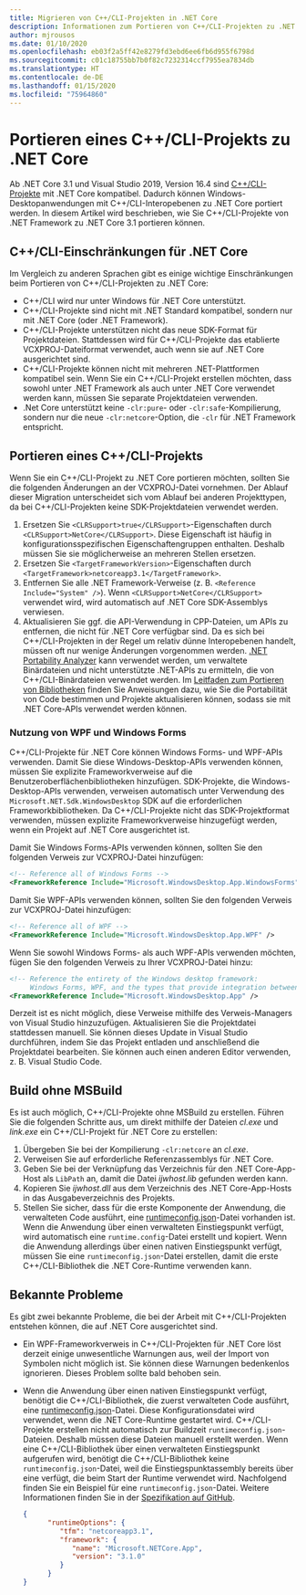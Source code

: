 ```yaml
---
title: Migrieren von C++/CLI-Projekten in .NET Core
description: Informationen zum Portieren von C++/CLI-Projekten zu .NET Core
author: mjrousos
ms.date: 01/10/2020
ms.openlocfilehash: eb03f2a5ff42e8279fd3ebd6ee6fb6d955f6798d
ms.sourcegitcommit: c01c18755bb7b0f82c7232314ccf7955ea7834db
ms.translationtype: HT
ms.contentlocale: de-DE
ms.lasthandoff: 01/15/2020
ms.locfileid: "75964860"
---
```

# <a name="how-to-port-a-ccli-project-to-net-core"></a>Portieren eines C++/CLI-Projekts zu .NET Core

Ab .NET Core 3.1 und Visual Studio 2019, Version 16.4 sind [C++/CLI-Projekte](/cpp/dotnet/dotnet-programming-with-cpp-cli-visual-cpp) mit .NET Core kompatibel. Dadurch können Windows-Desktopanwendungen mit C++/CLI-Interopebenen zu .NET Core portiert werden. In diesem Artikel wird beschrieben, wie Sie C++/CLI-Projekte von .NET Framework zu .NET Core 3.1 portieren können.

## <a name="ccli-net-core-limitations"></a>C++/CLI-Einschränkungen für .NET Core

Im Vergleich zu anderen Sprachen gibt es einige wichtige Einschränkungen beim Portieren von C++/CLI-Projekten zu .NET Core:

* C++/CLI wird nur unter Windows für .NET Core unterstützt.
* C++/CLI-Projekte sind nicht mit .NET Standard kompatibel, sondern nur mit .NET Core (oder .NET Framework).
* C++/CLI-Projekte unterstützen nicht das neue SDK-Format für Projektdateien. Stattdessen wird für C++/CLI-Projekte das etablierte VCXPROJ-Dateiformat verwendet, auch wenn sie auf .NET Core ausgerichtet sind.
* C++/CLI-Projekte können nicht mit mehreren .NET-Plattformen kompatibel sein. Wenn Sie ein C++/CLI-Projekt erstellen möchten, dass sowohl unter .NET Framework als auch unter .NET Core verwendet werden kann, müssen Sie separate Projektdateien verwenden.
* .Net Core unterstützt keine `-clr:pure`- oder `-clr:safe`-Kompilierung, sondern nur die neue `-clr:netcore`-Option, die `-clr` für .NET Framework entspricht.

## <a name="port-a-ccli-project"></a>Portieren eines C++/CLI-Projekts

Wenn Sie ein C++/CLI-Projekt zu .NET Core portieren möchten, sollten Sie die folgenden Änderungen an der VCXPROJ-Datei vornehmen. Der Ablauf dieser Migration unterscheidet sich vom Ablauf bei anderen Projekttypen, da bei C++/CLI-Projekten keine SDK-Projektdateien verwendet werden.

1. Ersetzen Sie `<CLRSupport>true</CLRSupport>`-Eigenschaften durch `<CLRSupport>NetCore</CLRSupport>`. Diese Eigenschaft ist häufig in konfigurationsspezifischen Eigenschaftengruppen enthalten. Deshalb müssen Sie sie möglicherweise an mehreren Stellen ersetzen.
2. Ersetzen Sie `<TargetFrameworkVersion>`-Eigenschaften durch `<TargetFramework>netcoreapp3.1</TargetFramework>`.
3. Entfernen Sie alle .NET Framework-Verweise (z. B. `<Reference Include="System" />`). Wenn `<CLRSupport>NetCore</CLRSupport>` verwendet wird, wird automatisch auf .NET Core SDK-Assemblys verwiesen.
4. Aktualisieren Sie ggf. die API-Verwendung in CPP-Dateien, um APIs zu entfernen, die nicht für .NET Core verfügbar sind. Da es sich bei C++/CLI-Projekten in der Regel um relativ dünne Interopebenen handelt, müssen oft nur wenige Änderungen vorgenommen werden. [.NET Portability Analyzer](../../standard/analyzers/portability-analyzer.md) kann verwendet werden, um verwaltete Binärdateien und nicht unterstützte .NET-APIs zu ermitteln, die von C++/CLI-Binärdateien verwendet werden. Im [Leitfaden zum Portieren von Bibliotheken](./libraries.md#determine-portability) finden Sie Anweisungen dazu, wie Sie die Portabilität von Code bestimmen und Projekte aktualisieren können, sodass sie mit .NET Core-APIs verwendet werden können.

### <a name="wpf-and-windows-forms-usage"></a>Nutzung von WPF und Windows Forms

C++/CLI-Projekte für .NET Core können Windows Forms- und WPF-APIs verwenden. Damit Sie diese Windows-Desktop-APIs verwenden können, müssen Sie explizite Frameworkverweise auf die Benutzeroberflächenbibliotheken hinzufügen. SDK-Projekte, die Windows-Desktop-APIs verwenden, verweisen automatisch unter Verwendung des `Microsoft.NET.Sdk.WindowsDesktop` SDK auf die erforderlichen Frameworkbibliotheken. Da C++/CLI-Projekte nicht das SDK-Projektformat verwenden, müssen explizite Frameworkverweise hinzugefügt werden, wenn ein Projekt auf .NET Core ausgerichtet ist.

Damit Sie Windows Forms-APIs verwenden können, sollten Sie den folgenden Verweis zur VCXPROJ-Datei hinzufügen:

```xml
<!-- Reference all of Windows Forms -->
<FrameworkReference Include="Microsoft.WindowsDesktop.App.WindowsForms" />
```

Damit Sie WPF-APIs verwenden können, sollten Sie den folgenden Verweis zur VCXPROJ-Datei hinzufügen:

```xml
<!-- Reference all of WPF -->
<FrameworkReference Include="Microsoft.WindowsDesktop.App.WPF" />
```

Wenn Sie sowohl Windows Forms- als auch WPF-APIs verwenden möchten, fügen Sie den folgenden Verweis zu Ihrer VCXPROJ-Datei hinzu:

```xml
<!-- Reference the entirety of the Windows desktop framework:
     Windows Forms, WPF, and the types that provide integration between them -->
<FrameworkReference Include="Microsoft.WindowsDesktop.App" />
```

Derzeit ist es nicht möglich, diese Verweise mithilfe des Verweis-Managers von Visual Studio hinzuzufügen. Aktualisieren Sie die Projektdatei stattdessen manuell. Sie können dieses Update in Visual Studio durchführen, indem Sie das Projekt entladen und anschließend die Projektdatei bearbeiten. Sie können auch einen anderen Editor verwenden, z. B. Visual Studio Code.

## <a name="build-without-msbuild"></a>Build ohne MSBuild

Es ist auch möglich, C++/CLI-Projekte ohne MSBuild zu erstellen. Führen Sie die folgenden Schritte aus, um direkt mithilfe der Dateien *cl.exe* und *link.exe* ein C++/CLI-Projekt für .NET Core zu erstellen:

1. Übergeben Sie bei der Kompilierung `-clr:netcore` an *cl.exe*.
2. Verweisen Sie auf erforderliche Referenzassemblys für .NET Core.
3. Geben Sie bei der Verknüpfung das Verzeichnis für den .NET Core-App-Host als `LibPath` an, damit die Datei *ijwhost.lib* gefunden werden kann.
4. Kopieren Sie *ijwhost.dll* aus dem Verzeichnis des .NET Core-App-Hosts in das Ausgabeverzeichnis des Projekts.
5. Stellen Sie sicher, dass für die erste Komponente der Anwendung, die verwalteten Code ausführt, eine [runtimeconfig.json](https://github.com/dotnet/cli/blob/master/Documentation/specs/runtime-configuration-file.md)-Datei vorhanden ist. Wenn die Anwendung über einen verwalteten Einstiegspunkt verfügt, wird automatisch eine `runtime.config`-Datei erstellt und kopiert. Wenn die Anwendung allerdings über einen nativen Einstiegspunkt verfügt, müssen Sie eine `runtimeconfig.json`-Datei erstellen, damit die erste C++/CLI-Bibliothek die .NET Core-Runtime verwenden kann.

## <a name="known-issues"></a>Bekannte Probleme

Es gibt zwei bekannte Probleme, die bei der Arbeit mit C++/CLI-Projekten entstehen können, die auf .NET Core ausgerichtet sind.

* Ein WPF-Frameworkverweis in C++/CLI-Projekten für .NET Core löst derzeit einige unwesentliche Warnungen aus, weil der Import von Symbolen nicht möglich ist. Sie können diese Warnungen bedenkenlos ignorieren. Dieses Problem sollte bald behoben sein.
* Wenn die Anwendung über einen nativen Einstiegspunkt verfügt, benötigt die C++/CLI-Bibliothek, die zuerst verwalteten Code ausführt, eine [runtimeconfig.json](https://github.com/dotnet/cli/blob/master/Documentation/specs/runtime-configuration-file.md)-Datei. Diese Konfigurationsdatei wird verwendet, wenn die .NET Core-Runtime gestartet wird. C++/CLI-Projekte erstellen nicht automatisch zur Buildzeit `runtimeconfig.json`-Dateien. Deshalb müssen diese Dateien manuell erstellt werden. Wenn eine C++/CLI-Bibliothek über einen verwalteten Einstiegspunkt aufgerufen wird, benötigt die C++/CLI-Bibliothek keine `runtimeconfig.json`-Datei, weil die Einstiegspunktassembly bereits über eine verfügt, die beim Start der Runtime verwendet wird. Nachfolgend finden Sie ein Beispiel für eine `runtimeconfig.json`-Datei. Weitere Informationen finden Sie in der [Spezifikation auf GitHub](https://github.com/dotnet/cli/blob/master/Documentation/specs/runtime-configuration-file.md).

    ```json
    {
          "runtimeOptions": {
             "tfm": "netcoreapp3.1",
             "framework": {
                "name": "Microsoft.NETCore.App",
                "version": "3.1.0"
             }
          }
    }
    ```
